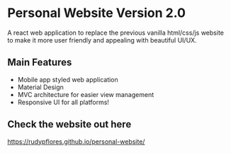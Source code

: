 # Personal Website Version 2.0

A react web application to replace the previous vanilla html/css/js website to make it more user friendly and appealing with beautiful UI/UX.

## Main Features

- Mobile app styled web application
- Material Design
- MVC architecture for easier view management
- Responsive UI for all platforms!

## Check the website out here
https://rudypflores.github.io/personal-website/
